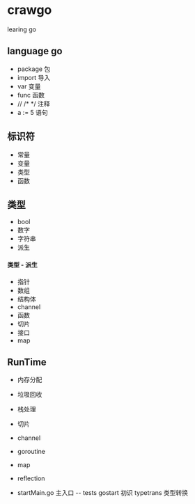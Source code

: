 # crawgo
learing go




## language go

 - package  包
 - import   导入
 - var      变量
 - func     函数
 - //  /* */  注释
 - a := 5     语句

## 标识符

 - 常量
 - 变量
 - 类型
 - 函数

## 类型

 - bool
 - 数字
 - 字符串
 - 派生

#### 类型 - 派生
 - 指针
 - 数组
 - 结构体
 - channel
 - 函数
 - 切片
 - 接口
 - map 

##  RunTime
 - 内存分配
 - 垃圾回收
 - 栈处理
 - 切片
 - channel
 - goroutine
 - map
 - reflection



















 - startMain.go 主入口
 -- tests
	gostart 初识
	typetrans 类型转换
		